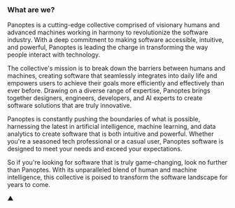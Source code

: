 ### What are we?

 Panoptes is a cutting-edge collective comprised of visionary humans and advanced machines working in harmony to revolutionize the software industry. With a deep commitment to making software accessible, intuitive, and powerful, Panoptes is leading the charge in transforming the way people interact with technology.

 The collective's mission is to break down the barriers between humans and machines, creating software that seamlessly integrates into daily life and empowers users to achieve their goals more efficiently and effectively than ever before. Drawing on a diverse range of expertise, Panoptes brings together designers, engineers, developers, and AI experts to create software solutions that are truly innovative.

 Panoptes is constantly pushing the boundaries of what is possible, harnessing the latest in artificial intelligence, machine learning, and data analytics to create software that is both intuitive and powerful. Whether you're a seasoned tech professional or a casual user, Panoptes software is designed to meet your needs and exceed your expectations.

 So if you're looking for software that is truly game-changing, look no further than Panoptes. With its unparalleled blend of human and machine intelligence, this collective is poised to transform the software landscape for years to come.
 
 ▲
